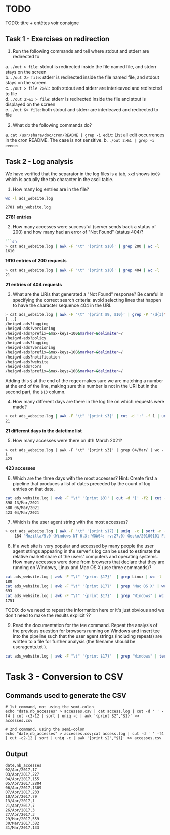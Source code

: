 # TODO
TODO: titre + entêtes voir consigne

## Task 1 - Exercises on redirection

1.  Run the following commands and tell where stdout and stderr are redirected to

a. `./out > file`: stdout is redirected inside the file named file, and stderr stays on the screen\
b. `./out 2> file`: stderr is redirected inside the file named file, and stdout stays on the screen\
c. `./out > file 2>&1`: both stdout and stderr are interleaved and redirected to file\
d. `./out 2>&1 > file`: stderr is redirected inside the file and stout is displayed on the screen\
e. `./out &> file`: both stdout and stderr are interleaved and redirected to file

2. What do the following commands do?

a. `cat /usr/share/doc/cron/README | grep -i edit`: List all edit occurrences in the cron README. The case is not sensitive.
b. `./out 2>&1 | grep –i eeeee`: 

## Task 2 - Log analysis
We have verified that the separator in the log files is a tab, `xxd` shows `0x09` which is actually the tab character in the ascii table.

1. How many log entries are in the file?

```sh
wc -l ads_website.log
```
```
2781 ads_website.log
```

**2781 entries**

2. How many accesses were successful (server sends back a status of 200) and how many had an error of "Not Found" (status 404)?
```sh
```sh
> cat ads_website.log | awk -F "\t" '{print $10}' | grep 200 | wc -l
1610
```

**1610 entries of 200 requests**

```sh
> cat ads_website.log | awk -F "\t" '{print $10}' | grep 404 | wc -l
21
```
**21 entries of 404 requests**

3. What are the URIs that generated a "Not Found" response? Be careful in specifying the correct search criteria: avoid selecting lines that happen to have the character sequence 404 in the URI.

```sh
> cat ads_website.log | awk -F "\t" '{print $9, $10}' | grep -P "\d{3}\$" | grep -Po "GET \K.*(?=HTTP\/\d\.\d)"
[...]
/heigvd-ads?tagging 
/heigvd-ads?versioning 
/heigvd-ads?prefix=&max-keys=100&marker=&delimiter=/ 
/heigvd-ads?policy 
/heigvd-ads?tagging 
/heigvd-ads?versioning 
/heigvd-ads?prefix=&max-keys=100&marker=&delimiter=/ 
/heigvd-ads?notification 
/heigvd-ads?website 
/heigvd-ads?cors 
/heigvd-ads?prefix=&max-keys=100&marker=&delimiter=/ 
```

Adding this `$` at the end of the regex makes sure we are matching a number at the end of the line, making sure this number is not in the URI but in the second part, the `$13` column.

4. How many different days are there in the log file on which requests were made?

```sh
> cat ads_website.log | awk -F "\t" '{print $3}' | cut -d ':' -f 1 | uniq | wc -l
21
```

**21 different days in the datetime list**

5. How many accesses were there on 4th March 2021?
```
> cat ads_website.log | awk -F "\t" '{print $3}' | grep 04/Mar/ | wc -l
423
```
**423 accesses**

6. Which are the three days with the most accesses? Hint: Create first a pipeline that produces a list of dates preceded by the count of log entries on that date.

```sh
cat ads_website.log | awk -F "\t" '{print $3}' | cut -d '[' -f2 | cut -d ':' -f 1 | uniq  -c | sort -n -r | head -n 3
898 13/Mar/2021
580 06/Mar/2021
423 04/Mar/2021
```

7. Which is the user agent string with the most accesses?
```sh
> cat ads_website.log | awk -F "\t" '{print $17}'| uniq  -c | sort -n -r | head -n 1
    184 "Mozilla/5.0 (Windows NT 6.3; WOW64; rv:27.0) Gecko/20100101 Firefox/27.0"
```

8. If a web site is very popular and accessed by many people the user agent strings appearing in the server's log can be used to estimate the relative market share of the users' computers and operating systems. How many accesses were done from browsers that declare that they are running on Windows, Linux and Mac OS X (use three commands)?

```sh
cat ads_website.log | awk -F "\t" '{print $17}'  | grep Linux | wc -l
180
cat ads_website.log | awk -F "\t" '{print $17}'  | grep "Mac OS X" | wc -l
693
cat ads_website.log | awk -F "\t" '{print $17}'  | grep "Windows" | wc -l
1751
```

TODO: do we need to repeat the information here or it's just obvious and we don't need to make the results explicit ??

9. Read the documentation for the tee command. Repeat the analysis of the previous question for browsers running on Windows and insert tee into the pipeline such that the user agent strings (including repeats) are written to a file for further analysis (the filename should be useragents.txt ).

```sh
cat ads_website.log | awk -F "\t" '{print $17}'  | grep "Windows" | tee useragents.txt | wc -l
```

# Task 3 - Conversion to CSV
## Commands used to generate the CSV
```terminal
# 1st command, not using the semi-colon
echo "date,nb_accesses" > accesses.csv | cat access.log | cut -d ' ' -f4 | cut -c2-12 | sort | uniq -c | awk '{print $2","$1}' >> accesses.csv

# 2nd command, using the semi-colon
echo "date,nb_accesses" > accesses.csv;cat access.log | cut -d ' ' -f4 | cut -c2-12 | sort | uniq -c | awk '{print $2","$1}' >> accesses.csv
```

## Output
```csv
date,nb_accesses
02/Apr/2017,17
03/Apr/2017,227
04/Apr/2017,155
05/Apr/2017,2804
06/Apr/2017,1309
07/Apr/2017,233
10/Apr/2017,79
13/Apr/2017,1
21/Apr/2017,7
26/Apr/2017,3
27/Apr/2017,3
29/Mar/2017,559
30/Mar/2017,382
31/Mar/2017,133
```
